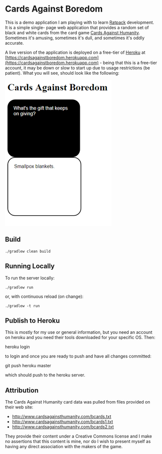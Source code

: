 # Cards Against Boredom

This is a demo application I am playing with to learn [Ratpack](http://ratpack.io) development. It is a simple single-
page web application that provides a random set of black and white cards from the card game 
[Cards Against Humanity](http://cardsagainsthumanity.com). Sometimes it's amusing, sometimes it's dull, and sometimes
it's oddly accurate.

A live version of the application is deployed on a free-tier of [Heroku](http://heroku.com) at 
[https://cardsagainstboredom.herokuapp.com](https://cardsagainstboredom.herokuapp.com) - being that this is a free-tier
account, it may be down or slow to start up due to usage restrictions (be patient). What you will see, should look like
the following:

![Screenshot](cards-screen.png "Screenshot")

## Build

    ./gradlew clean build
    
## Running Locally

To run the server locally:

    ./gradlew run
    
or, with continuous reload (on change):
    
    ./gradlew -t run
    
## Publish to Heroku

This is mostly for my use or general information, but you need an account on heroku and you need their tools downloaded
for your specific OS. Then:

   heroku login
   
to login and once you are ready to push and have all changes committed:
   
   git push heroku master
   
which should push to the heroku server.

## Attribution

The Cards Against Humanity card data was pulled from files provided on their web site:

* http://www.cardsagainsthumanity.com/bcards.txt 
* http://www.cardsagainsthumanity.com/bcards1.txt 
* http://www.cardsagainsthumanity.com/bcards2.txt

They provide their content under a Creative Commons license and I make no assertions that this content is mine, nor do 
I wish to present myself as having any direct association with the makers of the game. 